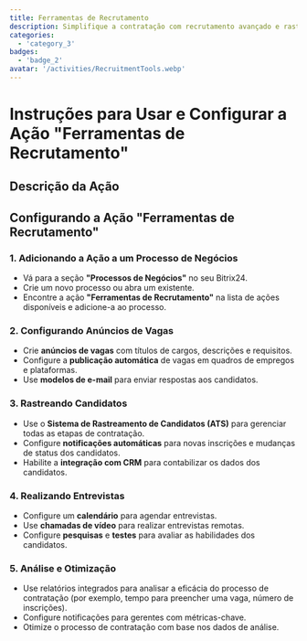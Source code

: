 ```yaml
---
title: Ferramentas de Recrutamento
description: Simplifique a contratação com recrutamento avançado e rastreamento de candidatos.
categories: 
  - 'category_3'
badges: 
  - 'badge_2'
avatar: '/activities/RecruitmentTools.webp'
---
```

# Instruções para Usar e Configurar a Ação "Ferramentas de Recrutamento"

## Descrição da Ação

## **Configurando a Ação "Ferramentas de Recrutamento"**

### 1. Adicionando a Ação a um Processo de Negócios
- Vá para a seção **"Processos de Negócios"** no seu Bitrix24.
- Crie um novo processo ou abra um existente.
- Encontre a ação **"Ferramentas de Recrutamento"** na lista de ações disponíveis e adicione-a ao processo.

### 2. Configurando Anúncios de Vagas
- Crie **anúncios de vagas** com títulos de cargos, descrições e requisitos.
- Configure a **publicação automática** de vagas em quadros de empregos e plataformas.
- Use **modelos de e-mail** para enviar respostas aos candidatos.

### 3. Rastreando Candidatos
- Use o **Sistema de Rastreamento de Candidatos (ATS)** para gerenciar todas as etapas de contratação.
- Configure **notificações automáticas** para novas inscrições e mudanças de status dos candidatos.
- Habilite a **integração com CRM** para contabilizar os dados dos candidatos.

### 4. Realizando Entrevistas
- Configure um **calendário** para agendar entrevistas.
- Use **chamadas de vídeo** para realizar entrevistas remotas.
- Configure **pesquisas** e **testes** para avaliar as habilidades dos candidatos.

### 5. Análise e Otimização
- Use relatórios integrados para analisar a eficácia do processo de contratação (por exemplo, tempo para preencher uma vaga, número de inscrições).
- Configure notificações para gerentes com métricas-chave.
- Otimize o processo de contratação com base nos dados de análise.
